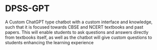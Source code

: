 # DPSS-GPT
A Custom ChatGPT type chatbot with a custom interface and knowledge, such that it is focused towards CBSE and NCERT textbooks and past papers.
This will enable students to ask questions and answers directly from textbooks itself, as well as the chatbot will give custom questions to students enhancing the learning experience
